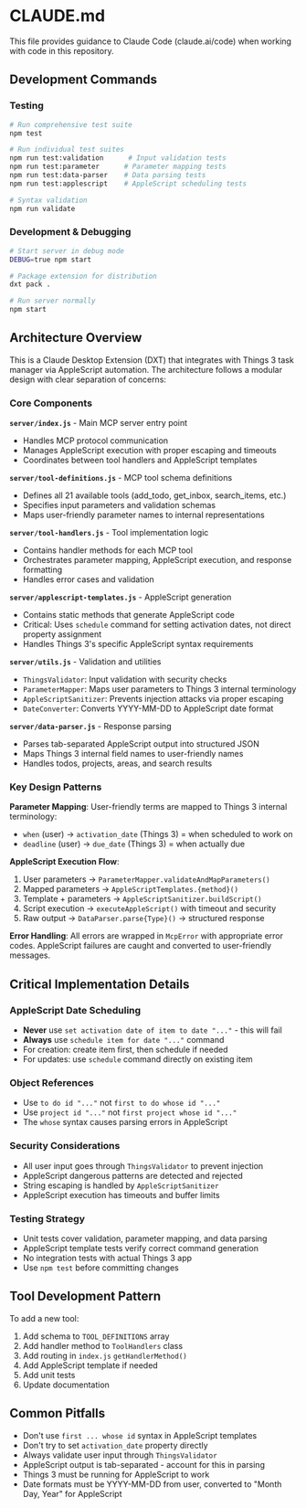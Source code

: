 # CLAUDE.md

This file provides guidance to Claude Code (claude.ai/code) when working with code in this repository.

## Development Commands

### Testing
```bash
# Run comprehensive test suite
npm test

# Run individual test suites  
npm run test:validation      # Input validation tests
npm run test:parameter      # Parameter mapping tests  
npm run test:data-parser    # Data parsing tests
npm run test:applescript    # AppleScript scheduling tests

# Syntax validation
npm run validate
```

### Development & Debugging
```bash
# Start server in debug mode
DEBUG=true npm start

# Package extension for distribution
dxt pack .

# Run server normally
npm start
```

## Architecture Overview

This is a Claude Desktop Extension (DXT) that integrates with Things 3 task manager via AppleScript automation. The architecture follows a modular design with clear separation of concerns:

### Core Components

**`server/index.js`** - Main MCP server entry point
- Handles MCP protocol communication
- Manages AppleScript execution with proper escaping and timeouts
- Coordinates between tool handlers and AppleScript templates

**`server/tool-definitions.js`** - MCP tool schema definitions
- Defines all 21 available tools (add_todo, get_inbox, search_items, etc.)
- Specifies input parameters and validation schemas
- Maps user-friendly parameter names to internal representations

**`server/tool-handlers.js`** - Tool implementation logic
- Contains handler methods for each MCP tool
- Orchestrates parameter mapping, AppleScript execution, and response formatting
- Handles error cases and validation

**`server/applescript-templates.js`** - AppleScript generation
- Contains static methods that generate AppleScript code
- Critical: Uses `schedule` command for setting activation dates, not direct property assignment
- Handles Things 3's specific AppleScript syntax requirements

**`server/utils.js`** - Validation and utilities
- `ThingsValidator`: Input validation with security checks
- `ParameterMapper`: Maps user parameters to Things 3 internal terminology
- `AppleScriptSanitizer`: Prevents injection attacks via proper escaping
- `DateConverter`: Converts YYYY-MM-DD to AppleScript date format

**`server/data-parser.js`** - Response parsing
- Parses tab-separated AppleScript output into structured JSON
- Maps Things 3 internal field names to user-friendly names
- Handles todos, projects, areas, and search results

### Key Design Patterns

**Parameter Mapping**: User-friendly terms are mapped to Things 3 internal terminology:
- `when` (user) → `activation_date` (Things 3) = when scheduled to work on
- `deadline` (user) → `due_date` (Things 3) = when actually due

**AppleScript Execution Flow**:
1. User parameters → `ParameterMapper.validateAndMapParameters()`
2. Mapped parameters → `AppleScriptTemplates.{method}()`
3. Template + parameters → `AppleScriptSanitizer.buildScript()`
4. Script execution → `executeAppleScript()` with timeout and security
5. Raw output → `DataParser.parse{Type}()` → structured response

**Error Handling**: All errors are wrapped in `McpError` with appropriate error codes. AppleScript failures are caught and converted to user-friendly messages.

## Critical Implementation Details

### AppleScript Date Scheduling
- **Never** use `set activation date of item to date "..."` - this will fail
- **Always** use `schedule item for date "..."` command
- For creation: create item first, then schedule if needed
- For updates: use `schedule` command directly on existing item

### Object References
- Use `to do id "..."` not `first to do whose id "..."`
- Use `project id "..."` not `first project whose id "..."`
- The `whose` syntax causes parsing errors in AppleScript

### Security Considerations
- All user input goes through `ThingsValidator` to prevent injection
- AppleScript dangerous patterns are detected and rejected
- String escaping is handled by `AppleScriptSanitizer`
- AppleScript execution has timeouts and buffer limits

### Testing Strategy
- Unit tests cover validation, parameter mapping, and data parsing
- AppleScript template tests verify correct command generation
- No integration tests with actual Things 3 app
- Use `npm test` before committing changes

## Tool Development Pattern

To add a new tool:

1. Add schema to `TOOL_DEFINITIONS` array
2. Add handler method to `ToolHandlers` class
3. Add routing in `index.js` `getHandlerMethod()`
4. Add AppleScript template if needed
5. Add unit tests
6. Update documentation

## Common Pitfalls

- Don't use `first ... whose id` syntax in AppleScript templates
- Don't try to set `activation_date` property directly
- Always validate user input through `ThingsValidator`
- AppleScript output is tab-separated - account for this in parsing
- Things 3 must be running for AppleScript to work
- Date formats must be YYYY-MM-DD from user, converted to "Month Day, Year" for AppleScript